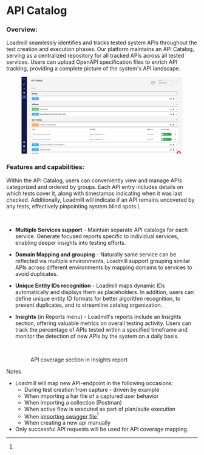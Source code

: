 # API Catalog

### Overview:

Loadmill seamlessly identifies and tracks tested system APIs throughout the test creation and execution phases. Our platform maintains an API Catalog, serving as a centralized repository for all tracked APIs across all tested services. Users can upload OpenAPI specification files to enrich API tracking, providing a complete picture of the system's API landscape.

<figure><img src="../../../.gitbook/assets/image (1).png" alt=""><figcaption></figcaption></figure>

### Features and capabilities:

Within the API Catalog, users can conveniently view and manage APIs categorized and ordered by groups. Each API entry includes details on which tests cover it, along with timestamps indicating when it was last checked. Additionally, Loadmill will indicate if an API remains uncovered by any tests, effectively pinpointing system blind spots.\


<figure><img src="https://lh7-us.googleusercontent.com/4i13hLhoxqMqnu9a007tBe0O8c_SuQnKjubS2AGe9mVA2pgpK8A7_fcPxYJTz6nAg3k6lyVr2OOscAq3gX818wDmiDut3be8rInx5sIN86uhzrii5NOsnpFP0zmoKQzPVThjGKoj1GJhKXZ4TkZrinw" alt=""><figcaption></figcaption></figure>

* **Multiple Services support** - Maintain separate API catalogs for each service. Generate focused reports specific to individual services, enabling deeper insights into testing efforts.
* **Domain Mapping and grouping** - Naturally same service can be reflected via multiple environments, Loadmill support grouping similar APIs across different environments by mapping domains to services to avoid duplicates.
* **Unique Entity IDs recognition** - Loadmill maps dynamic IDs automatically and displays them as placeholders. In addition, users can define unique entity ID formats for better algorithm recognition, to prevent duplicates, and to streamline catalog organization.
*   **Insights** (in Reports menu) - Loadmill's reports include an Insights section, offering valuable metrics on overall testing activity. Users can track the percentage of APIs tested within a specified timeframe and monitor the detection of new APIs by the system on a daily basis.

    <figure><img src="https://lh7-us.googleusercontent.com/YjYWHUIU78cG51ln0-g7dXvTrLrgvVJtKvFKAaUAjQTGufZCuZ1kPfcls42gvjQX8bxbxJXY8Es_uXL0eegHyshlwNln03FRHqr226JpwdG3X_g3koqGMKr8VHfFzSR7UXSeOOj-dQ8Sup_1ejqygC8" alt=""><figcaption><p>API coverage section in Insights report</p></figcaption></figure>



Notes

* Loadmill will map new API-endpoint in the following occasions:
  * During test creation from capture - driven by example
  * When importing a har file of a captured user behavior
  * When importing a collection (Postman)
  * When active flow is executed as part of plan/suite execution
  * When [importing swagger file](#user-content-fn-1)[^1]
  * When creating a new api manually
* Only successful API requests will be used for API coverage mapping.

[^1]: 
